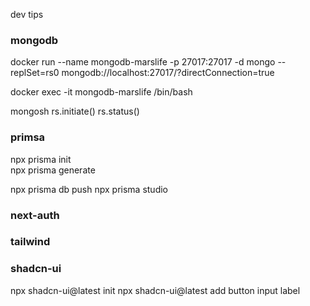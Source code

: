dev tips

### mongodb

docker run --name mongodb-marslife -p 27017:27017 -d mongo --replSet=rs0
mongodb://localhost:27017/?directConnection=true

docker exec -it mongodb-marslife /bin/bash

mongosh
rs.initiate()
rs.status()

### primsa

npx prisma init  
npx prisma generate

npx prisma db push
npx prisma studio

### next-auth

### tailwind

### shadcn-ui

npx shadcn-ui@latest init
npx shadcn-ui@latest add button input label
